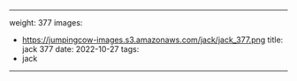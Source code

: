 
---
weight: 377
images:
- https://jumpingcow-images.s3.amazonaws.com/jack/jack_377.png
title: jack 377
date: 2022-10-27
tags:
- jack
---
